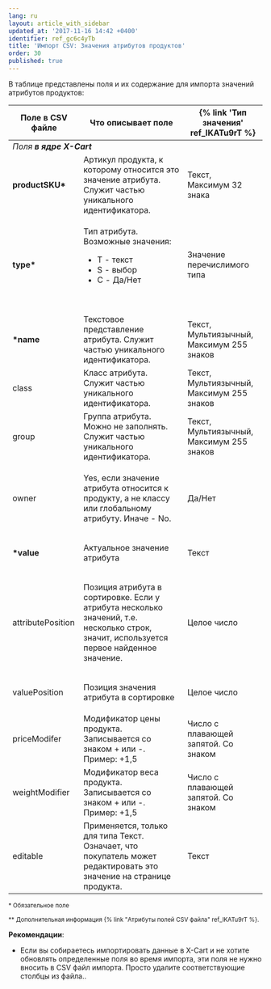 ```yaml
---
lang: ru
layout: article_with_sidebar
updated_at: '2017-11-16 14:42 +0400'
identifier: ref_gc6c4yTb
title: 'Импорт CSV: Значения атрибутов продуктов'
order: 30
published: true
---
```

В таблице представлены поля и их содержание для импорта значений атрибутов продуктов:

<table class="ui celled padded compact small table">
  <thead>
    <tr>
      <th class="confluenceTh">Поле в CSV файле</th>
      <th colspan="1" class="confluenceTh">Что описывает поле</th>
      <th colspan="1" class="confluenceTh" markdown="1">{% link 'Тип значения' ref_lKATu9rT %}</th>
    </tr>
  </thead>
  <tbody>
    <tr>
      <td colspan="3" class="confluenceTd"><em> Поля <strong>в ядре X-Cart</strong></em>
      </td>
    </tr>
    <tr>
      <td colspan="1" class="confluenceTd"><strong>productSKU*</strong>
      </td>
      <td colspan="1" class="confluenceTd">Артикул продукта, к которому относится это значение атрибута. Служит частью уникального идентификатора.</td>
      <td colspan="1" class="confluenceTd">
        <p>Текст,
          <br>Максимум 32 знака&nbsp;</p>
      </td>
    </tr>
    <tr>
      <td class="confluenceTd"><strong>type*</strong>
      </td>
      <td class="confluenceTd">
        <p>Тип атрибута. Возможные значения:</p>
        <ul>
          <li>T - текст</li>
          <li>S - выбор</li>
          <li>C - Да/Нет</li>
        </ul>
        <p>&nbsp;</p>
      </td>
      <td class="confluenceTd">Значение перечислимого типа</td>
    </tr>
    <tr>
      <td colspan="1" class="confluenceTd"><strong>*name</strong>
      </td>
      <td colspan="1" class="confluenceTd">Текстовое представление атрибута. Служит частью уникального идентификатора.</td>
      <td colspan="1" class="confluenceTd">Текст,
        <br>Мультиязычный,
        <br>Максимум 255 знаков</td>
    </tr>
    <tr>
      <td colspan="1" class="confluenceTd">class</td>
      <td colspan="1" class="confluenceTd">Класс атрибута. Служит частью уникального идентификатора.</td>
      <td colspan="1" class="confluenceTd">Текст,
        <br>Мультиязычный,
        <br>Максимум 255 знаков</td>
    </tr>
    <tr>
      <td colspan="1" class="confluenceTd">group</td>
      <td colspan="1" class="confluenceTd">Группа атрибута. Можно не заполнять. Служит частью уникального идентификатора.</td>
      <td colspan="1" class="confluenceTd">Текст,
        <br>Мультиязычный,
        <br>Максимум 255 знаков&nbsp;</td>
    </tr>
    <tr>
      <td colspan="1" class="confluenceTd">owner</td>
      <td colspan="1" class="confluenceTd">
        <p>Yes, если значение атрибута относится к продукту, а не классу или глобальному атрибуту. Иначе - No.</p>
      </td>
      <td colspan="1" class="confluenceTd">Да/Нет</td>
    </tr>
    <tr>
      <td colspan="1" class="confluenceTd"><strong>*value</strong>
      </td>
      <td colspan="1" class="confluenceTd">
        <p>Актуальное значение атрибута</p>
      </td>
      <td colspan="1" class="confluenceTd">Текст</td>
    </tr>
    <tr>
      <td colspan="1" class="confluenceTd">attributePosition
      </td>
      <td colspan="1" class="confluenceTd">
        <p>Позиция атрибута в сортировке. Если у атрибута несколько значений, т.е. несколько строк, значит, используется первое найденное значение.</p>
      </td>
      <td colspan="1" class="confluenceTd">Целое число</td>
    </tr>
    <tr>
      <td colspan="1" class="confluenceTd">valuePosition
      </td>
      <td colspan="1" class="confluenceTd">
        <p>Позиция значения атрибута в сортировке</p>
      </td>
      <td colspan="1" class="confluenceTd">Целое число</td>
    </tr>
    <tr>
      <td colspan="1" class="confluenceTd">priceModifer</td>
      <td colspan="1" class="confluenceTd">Модификатор цены продукта. Записывается со знаком + или -. Пример: +1,5</td>
      <td colspan="1" class="confluenceTd">Число с плавающей запятой. Со знаком</td>
    </tr>
    <tr>
      <td colspan="1" class="confluenceTd">weightModifier</td>
      <td colspan="1" class="confluenceTd">Модификатор веса продукта. Записывается со знаком + или -. Пример: +1,5</td>
      <td colspan="1" class="confluenceTd">Число с плавающей запятой. Со знаком</td>
    </tr>
    <tr>
      <td colspan="1" class="confluenceTd">editable</td>
      <td colspan="1" class="confluenceTd">Применяется, только для типа Текст. Означает, что покупатель может редактировать это значение на странице продукта.</td>
      <td colspan="1" class="confluenceTd">Текст</td>
    </tr>
  </tbody>
</table>

<sub>* Обязательное поле</sub>

<sub markdown="1">** Дополнительная информация {% link "Атрибуты полей CSV файла" ref_lKATu9rT %}.</sub>

**Рекомендации**:

*   Если вы собираетесь импортировать данные в X-Cart и не хотите обновлять определенные поля во время импорта, эти поля не нужно вносить в CSV файл импорта. Просто удалите соответствующие столбцы из файла..
